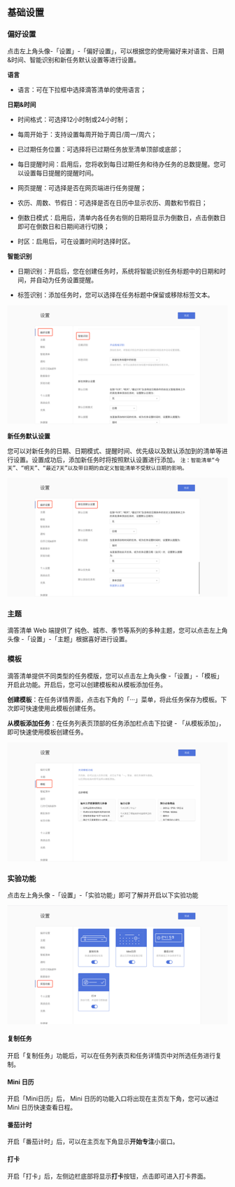 ## 基础设置

### 偏好设置

点击左上角头像-「设置」-「偏好设置」，可以根据您的使用偏好来对语言、日期&时间、智能识别和新任务默认设置等进行设置。

**语言**
* 语言：可在下拉框中选择滴答清单的使用语言；

**日期&时间**
* 时间格式：可选择12小时制或24小时制；

* 每周开始于：支持设置每周开始于周日/周一/周六；

* 已过期任务位置：可选择将已过期任务放至清单顶部或底部；

* 每日提醒时间：启用后，您将收到每日过期任务和待办任务的总数提醒。您可以设置每日提醒的提醒时间。
	
* 网页提醒：可选择是否在网页端进行任务提醒；

* 农历、周数、节假日：可选择是否在日历中显示农历、周数和节假日；

* 倒数日模式：启用后，清单内各任务右侧的日期将显示为倒数日，点击倒数日即可在倒数日和日期间进行切换；

* 时区：启用后，可在设置时间时选择时区。

**智能识别**

* 日期识别：开启后，您在创建任务时，系统将智能识别任务标题中的日期和时间，并自动为任务设置提醒。

* 标签识别：添加任务时，您可以选择在任务标题中保留或移除标签文本。

![](../../images/web/4.png)

**新任务默认设置**

您可以对新任务的日期、日期模式、提醒时间、优先级以及默认添加到的清单等进行设置。设置成功后，添加新任务时将按照默认设置进行添加。
 `注：智能清单“今天”、“明天”、“最近7天”以及带日期的自定义智能清单不受默认日期的影响。`

![](../../images/web/5.png)

### 主题

滴答清单 Web 端提供了 纯色、城市、季节等系列的多种主题，您可以点击左上角头像 -「设置」-「主题」根据喜好进行设置。

### 模板
滴答清单提供不同类型的任务模版，您可以点击左上角头像 -「设置」-「模板」开启此功能。开启后，您可以创建模板和从模板添加任务。

**创建模板**：在任务详情界面，点击右下角的「···」菜单，将此任务保存为模板。下次即可快速使用此模板创建任务。

**从模板添加任务**：在任务列表页顶部的任务添加栏点击下拉键 - 「从模板添加」，即可快速使用模板创建任务。


![](../../images/web/6.png)

### 实验功能

点击左上角头像 -「设置」-「实验功能」即可了解并开启以下实验功能

![](../../images/web/7.png)

#### 复制任务

开启「复制任务」功能后，可以在任务列表页和任务详情页中对所选任务进行复制。

#### Mini 日历

开启「Mini日历」后， Mini 日历的功能入口将出现在主页左下角，您可以通过 Mini 日历快速查看日程。

#### 番茄计时

开启「番茄计时」后，可以在主页左下角显示**开始专注**小窗口。

#### 打卡

开启「打卡」后，左侧边栏底部将显示**打卡**按钮，点击即可进入打卡界面。


